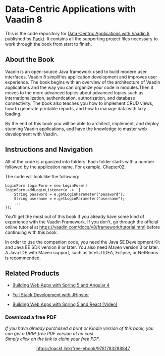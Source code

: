 


# Data-Centric Applications with Vaadin 8
This is the code repository for [Data-Centric Applications with Vaadin 8](https://www.packtpub.com/application-development/data-centric-applications-vaadin-8?utm_source=github&utm_medium=repository&utm_campaign=9781783288847), published by [Packt](https://www.packtpub.com/?utm_source=github). It contains all the supporting project files necessary to work through the book from start to finish.
## About the Book
Vaadin is an open-source Java framework used to build modern user interfaces. Vaadin 8 simplifies application development and improves user experience. The book begins with an overview of the architecture of Vaadin applications and the way you can organize your code in modules.Then it moves to the more advanced topics about advanced topics such as internationalization, authentication, authorization, and database connectivity. The book also teaches you how to implement CRUD views, how to generate printable reports, and how to manage data with lazy loading.

By the end of this book you will be able to architect, implement, and deploy stunning Vaadin applications, and have the knowledge to master web development with Vaadin.

## Instructions and Navigation
All of the code is organized into folders. Each folder starts with a number followed by the application name. For example, Chapter02.



The code will look like the following:
```
LoginForm loginForm = new LoginForm()
loginForm.addLoginListener(e ->  {
    String password = e.getLoginParameter("password");
    String username = e.getLoginParameter("username");
    ...
});
```

You'll get the most out of this book if you already have some kind of experience with the Vaadin Framework. If you don't, go through the official online tutorial at https://vaadin.com/docs/v8/framework/tutorial.html before continuing with this book.

In order to use the companion code, you need the Java SE Development Kit and Java EE SDK version 8 or later. You also need Maven version 3 or later. A Java IDE with Maven support, such as IntelliJ IDEA, Eclipse, or NetBeans is recommended.

## Related Products
* [Building Web Apps with Spring 5 and Angular 4](https://www.packtpub.com/application-development/building-web-apps-spring-5-and-angular?utm_source=github&utm_medium=repository&utm_campaign=9781787284661)

* [Full Stack Development with JHipster](https://www.packtpub.com/application-development/full-stack-development-jhipster?utm_source=github&utm_medium=repository&utm_campaign=9781788476317)

* [Building Web Apps with Spring 5 and React [Video]](https://www.packtpub.com/application-development/building-web-apps-spring-5-and-react-video?utm_source=github&utm_medium=repository&utm_campaign=9781788396226)

### Download a free PDF

 <i>If you have already purchased a print or Kindle version of this book, you can get a DRM-free PDF version at no cost.<br>Simply click on the link to claim your free PDF.</i>
<p align="center"> <a href="https://packt.link/free-ebook/9781783288847">https://packt.link/free-ebook/9781783288847 </a> </p>